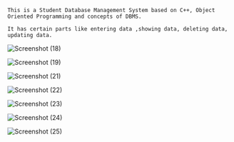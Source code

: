     This is a Student Database Management System based on C++, Object Oriented Programming and concepts of DBMS.
    
    It has certain parts like entering data ,showing data, deleting data, updating data.

![Screenshot (18)](https://user-images.githubusercontent.com/73063420/204787577-bb7a4296-6ee2-4eee-a6c2-1a2fe116e2d5.png)
    
    
![Screenshot (19)](https://user-images.githubusercontent.com/73063420/204787785-9c28c71b-891e-4aad-812e-380178c97aff.png)
     
![Screenshot (21)](https://user-images.githubusercontent.com/73063420/204787817-63e87da2-59c2-4f0b-8cd1-870ebf7c215c.png)

![Screenshot (22)](https://user-images.githubusercontent.com/73063420/204787925-72360937-fe0a-41ab-b9d9-5e353a557fd5.png)

![Screenshot (23)](https://user-images.githubusercontent.com/73063420/204787954-a3687183-d611-498e-ade1-bc959aaf6277.png)

![Screenshot (24)](https://user-images.githubusercontent.com/73063420/204787979-b9dfc6eb-fe2f-4c38-aa7b-655fe4f8f591.png)
    
![Screenshot (25)](https://user-images.githubusercontent.com/73063420/204787869-2067d7e5-b70d-4074-99e7-a4f0591c7043.png)



